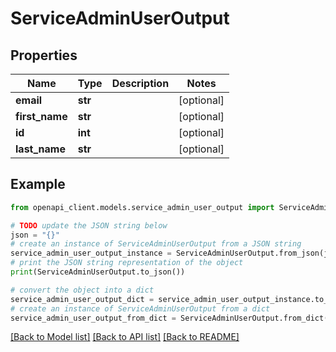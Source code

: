 # ServiceAdminUserOutput


## Properties

Name | Type | Description | Notes
------------ | ------------- | ------------- | -------------
**email** | **str** |  | [optional] 
**first_name** | **str** |  | [optional] 
**id** | **int** |  | [optional] 
**last_name** | **str** |  | [optional] 

## Example

```python
from openapi_client.models.service_admin_user_output import ServiceAdminUserOutput

# TODO update the JSON string below
json = "{}"
# create an instance of ServiceAdminUserOutput from a JSON string
service_admin_user_output_instance = ServiceAdminUserOutput.from_json(json)
# print the JSON string representation of the object
print(ServiceAdminUserOutput.to_json())

# convert the object into a dict
service_admin_user_output_dict = service_admin_user_output_instance.to_dict()
# create an instance of ServiceAdminUserOutput from a dict
service_admin_user_output_from_dict = ServiceAdminUserOutput.from_dict(service_admin_user_output_dict)
```
[[Back to Model list]](../README.md#documentation-for-models) [[Back to API list]](../README.md#documentation-for-api-endpoints) [[Back to README]](../README.md)


